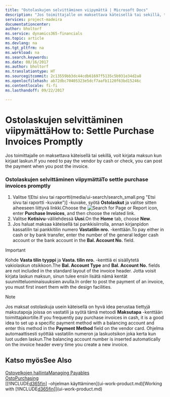 ```yaml
---
title: "Ostolaskujen selvittäminen viipymättä | Microsoft Docs"
description: "Jos toimittajalle on maksettava käteisellä tai sekillä, tarvittava kirjaus voidaan tehdä laskua kirjattaessa."
services: project-madeira
documentationcenter: 
author: bholtorf
ms.service: dynamics365-financials
ms.topic: article
ms.devlang: na
ms.tgt_pltfrm: na
ms.workload: na
ms.search.keywords: 
ms.date: 08/16/2017
ms.author: bholtorf
ms.translationtype: HT
ms.sourcegitcommit: 2c13559bb3dc44cdb61697f5135c5b931e34d2a8
ms.openlocfilehash: ab72dbc70405323e5dcf7aafb1120f63bd15246c
ms.contentlocale: fi-fi
ms.lasthandoff: 09/22/2017

---
```

# <a name="how-to-settle-purchase-invoices-promptly"></a><span data-ttu-id="22cbe-103">Ostolaskujen selvittäminen viipymättä</span><span class="sxs-lookup"><span data-stu-id="22cbe-103">How to: Settle Purchase Invoices Promptly</span></span>
<span data-ttu-id="22cbe-104">Jos toimittajalle on maksettava käteisellä tai sekillä, voit kirjata maksun kun kirjaat laskun.</span><span class="sxs-lookup"><span data-stu-id="22cbe-104">If you need to pay the vendor by cash or check, you can post the payment when you post the invoice.</span></span>  
  
### <a name="to-settle-purchase-invoices-promptly"></a><span data-ttu-id="22cbe-105">Ostolaskujen selvittäminen viipymättä</span><span class="sxs-lookup"><span data-stu-id="22cbe-105">To settle purchase invoices promptly</span></span>  
1. <span data-ttu-id="22cbe-106">Valitse ![Etsi sivu tai raportti(media/ui-search/search_small.png "Etsi sivu tai raportti -kuvake")] -kuvake, syötä **Ostolaskut** ja valitse sitten aiheeseen liittyvä linkki.</span><span class="sxs-lookup"><span data-stu-id="22cbe-106">Choose the ![Search for Page or Report](media/ui-search/search_small.png "Search for Page or Report icon") icon, enter **Purchase Invoices**, and then choose the related link.</span></span>  
2. <span data-ttu-id="22cbe-107">Valitse **Kotisivu**-välilehdessä **Uusi**.</span><span class="sxs-lookup"><span data-stu-id="22cbe-107">On the **Home** tab, choose **New**.</span></span>  
3.  <span data-ttu-id="22cbe-108">Jos haluat maksaa käteisellä tai pankkisiirrolla, annan kirjanpidon kassatilin tai pankkitilin numero **Vastatilin nro.** -kenttään.</span><span class="sxs-lookup"><span data-stu-id="22cbe-108">To pay either in cash or by bank transfer, enter the number of the general ledger cash account or the bank account in the **Bal. Account No.** field.</span></span>  
  
> [!IMPORTANT]  
>  <span data-ttu-id="22cbe-109">Kohde **Vasta tilin tyyppi** ja **Vasta. tilin nro.** -kenttiä ei sisällytetä vakiolaskun otsikkoon.</span><span class="sxs-lookup"><span data-stu-id="22cbe-109">The **Bal. Account Type** and **Bal. Account No.** fields are not included in the standard layout of the invoice header.</span></span> <span data-ttu-id="22cbe-110">Jotta voisit kirjata laskun maksun, sinun tulee ensin lisätä nämä kentät suunnitteluominaisuuksien avulla.</span><span class="sxs-lookup"><span data-stu-id="22cbe-110">In order to post the payment of an invoice, you must first insert them with the design facilities.</span></span>  
  
> [!NOTE]  
>  <span data-ttu-id="22cbe-111">Jos maksat ostolaskuja usein käteisellä on hyvä idea perustaa tiettyjä maksutapoja joissa on vastatili ja syötä tämä metoodi **Maksutapa** -kenttään toimittajakortille.</span><span class="sxs-lookup"><span data-stu-id="22cbe-111">If you frequently pay purchase invoices in cash, it is a good idea to set up a specific payment method with a balancing account and enter this method in the **Payment Method** field on the vendor card.</span></span> <span data-ttu-id="22cbe-112">Ohjelma automaattisesti syöttää vastatilin numeron ja laskuotsikon joka kerta kun luot uuden laskun.</span><span class="sxs-lookup"><span data-stu-id="22cbe-112">The balancing account number is inserted automatically on the invoice header every time you create a new invoice.</span></span>  
  
## <a name="see-also"></a><span data-ttu-id="22cbe-113">Katso myös</span><span class="sxs-lookup"><span data-stu-id="22cbe-113">See Also</span></span>  
[<span data-ttu-id="22cbe-114">Ostovelkojen hallinta</span><span class="sxs-lookup"><span data-stu-id="22cbe-114">Managing Payables</span></span>](payables-manage-payables.md)  
[<span data-ttu-id="22cbe-115">Osto</span><span class="sxs-lookup"><span data-stu-id="22cbe-115">Purchasing</span></span>](purchasing-manage-purchasing.md)  
<span data-ttu-id="22cbe-116">[[!INCLUDE[d365fin](includes/d365fin_md.md)] -ohjelman käyttäminen](ui-work-product.md)</span><span class="sxs-lookup"><span data-stu-id="22cbe-116">[Working with [!INCLUDE[d365fin](includes/d365fin_md.md)]](ui-work-product.md)</span></span>
